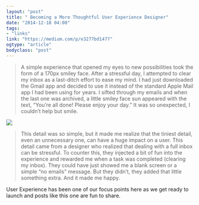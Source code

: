 ```yaml
---
layout: "post"
title: " Becoming a More Thoughtful User Experience Designer"
date: "2014-12-18 04:00"
tags: 
- "links"
link: "https://medium.com/p/e3277bd1477"
ogtype: "article"
bodyclass: "post"
---
```


> A simple experience that opened my eyes to new possibilities took the form of a 170px smiley face. After a stressful day, I attempted to clear my inbox as a last-ditch effort to ease my mind. I had just downloaded the Gmail app and decided to use it instead of the standard Apple Mail app I had been using for years. I sifted through my emails and when the last one was archived, a little smiley face sun appeared with the text, “You’re all done! Please enjoy your day.” It was so unexpected, I couldn’t help but smile.

![](http://d.pr/i/1gTSy.png)

> This detail was so simple, but it made me realize that the tiniest detail, even an unnecessary one, can have a huge impact on a user. This detail came from a designer who realized that dealing with a full inbox can be stressful. To counter this, they injected a bit of fun into the experience and rewarded me when a task was completed (clearing my inbox). They could have just showed me a blank screen or a simple “no emails” message. But they didn’t, they added that little something extra. And it made me happy.

User Experience has been one of our focus points here as we get ready to launch and posts like this one are fun to share.